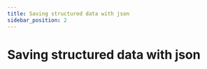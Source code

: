 ```yaml
---
title: Saving structured data with json
sidebar_position: 2
---
```


# Saving structured data with json